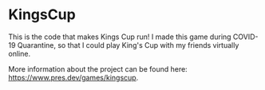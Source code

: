 # KingsCup

This is the code that makes Kings Cup run! I made this game during COVID-19 Quarantine, so that I could play King's Cup with my friends virtually online. 

More information about the project can be found here: https://www.pres.dev/games/kingscup.
